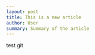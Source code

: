 ```yaml
---
layout: post
title: This is a new article
author: User
summary: Summary of the article
---
```

test git